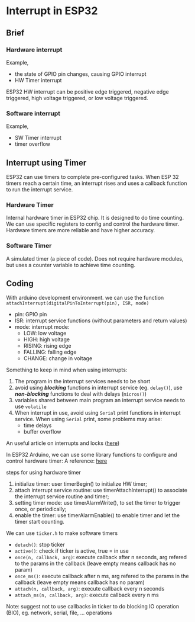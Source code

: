 # Interrupt in ESP32

## Brief
### Hardware interrupt
Example,
- the state of GPIO pin changes, causing GPIO interrupt
- HW Timer interrupt

ESP32 HW interrupt can be positive edge triggered, negative edge triggered, high voltage triggered, or low voltage triggered.


### Software interrupt
Example,
- SW Timer interrupt
- timer overflow

## Interrupt using Timer
ESP32 can use timers to complete pre-configured tasks. When ESP 32 timers reach a certain time, an interrupt rises and uses a callback function to run the interrupt service.

### Hardware Timer
Internal hardware timer in ESP32 chip. It is designed to do time counting. We can use specific registers to config and control the hardware timer. Hardware timers are more reliable and have higher accuracy.

### Software Timer
A simulated timer (a piece of code). Does not require hardware modules, but uses a counter variable to achieve time counting.


## Coding
With arduino development environment. we can use the function `attachInterrupt(digitalPinToInterrupt(pin), ISR, mode)` 
- pin: GPIO pin
- ISR: interrupt service functions (without parameters and return values)
- mode: interrupt mode:
  - LOW: low voltage
  - HIGH: high voltage
  - RISING: rising edge
  - FALLING: falling edge
  - CHANGE: change in voltage

Something to keep in mind when using interrupts:
1. The program in the interrupt services needs to be short
2. avoid using ***blocking*** functions in interrupt service (eg. `delay()`), use ***non-blocking*** functions to deal with delays (`micros()`)
3. variables shared between main program an interrupt service needs to use `volatile`
4. When interrupt in use, avoid using `Serial` print functions in interrupt service. When using `Serial` print, some problems may arise:
   - time delays
   - buffer overflow

An useful article on interrupts and locks ([here](http://www.uinio.com/Project/Arduino-ESP32/#%E5%A4%96%E9%83%A8%E4%B8%AD%E6%96%AD-%E8%87%AA%E6%97%8B%E9%94%81))

In ESP32 Arduino, we can use some library functions to configure and control hardware timer:
A reference: [here](https://docs.geeksman.com/esp32/Arduino/16.esp32-arduino-timer.html#%E8%BD%AF%E4%BB%B6%E7%A8%8B%E5%BA%8F%E8%AE%BE%E8%AE%A1)

steps for using hardware timer
1. initialize timer: user timerBegin() to initialize HW timer;
2. attach interrupt service routine: use timerAttachInterrupt() to associate the interrupt service routine and timer;
3. setting timer mode: use timerAlarmWrite(), to set the timer to trigger once, or periodically;
4. enable the timer: use timerAlarmEnable() to enable timer and let the timer start counting.

We can use `ticker.h` to make software timers
- `detach()`: stop ticker
- `active()`: check if ticker is active, true = in use
- `once(n, callback, arg)`: execute callback after n seconds, arg refered to the params in the callback (leave empty means callback has no param)
- `once_ms()`: execute callback after n ms, arg refered to the params in the callback (leave empty means callback has no param)
- `attach(n, callback, arg)`: execute callback every n seconds 
- `attach_ms(n, callback, arg)`: execute callback every n ms

Note: suggest not to use callbacks in ticker to do blocking IO operation (BIO), eg. network, serial, file, ... operations
